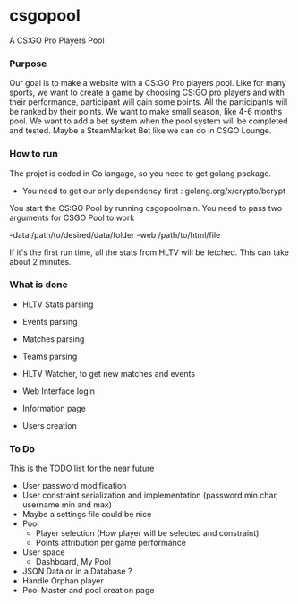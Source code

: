 # csgopool
A CS:GO Pro Players Pool

### Purpose

Our goal is to make a website with a CS:GO Pro players pool. Like for many sports, we want to create a game by choosing CS:GO pro players and with their
 performance, participant will gain some points. All the participants will be ranked by their points. We want to make small season, like 4-6 months pool.
 We want to add a bet system when the pool system will be completed and tested. Maybe a SteamMarket Bet like we can do in CSGO Lounge.

### How to run

The projet is coded in Go langage, so you need to get golang package.

  - You need to get our only dependency first : golang.org/x/crypto/bcrypt

You start the CS:GO Pool by running csgopoolmain. You need to pass two arguments for CSGO Pool to work

  -data /path/to/desired/data/folder
  -web /path/to/html/file
 
If it's the first run time, all the stats from HLTV will be fetched. This can take about 2 minutes.
  
### What is done

  - HLTV Stats parsing
  - Events parsing
  - Matches parsing
  - Teams parsing
  
  - HLTV Watcher, to get new matches and events

  - Web Interface login
  - Information page
  - Users creation
  
### To Do

This is the TODO list for the near future
  - User password modification
  - User constraint serialization and implementation (password min char, username min and max)
  - Maybe a settings file could be nice
  - Pool
    - Player selection (How player will be selected and constraint)
    - Points attribution per game performance
  - User space
    - Dashboard, My Pool
  - JSON Data or in a Database ?
  - Handle Orphan player
  - Pool Master and pool creation page